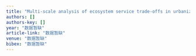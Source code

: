 ```yaml
---
title: "Multi-scale analysis of ecosystem service trade-offs in urbanizing drylands of China: A case study in the Hohhot-Baotou-Ordos-Yulin Region"
authors: []
authors-key: []
year: "数据暂缺"
article-link: "数据暂缺"
venue: "数据暂缺"
bibex: "数据暂缺"
---
```

